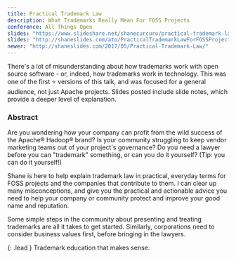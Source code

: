 ```yaml
---
title: Practical Trademark Law
description: What Trademarks Really Mean For FOSS Projects
conference: All Things Open
slides: "https://www.slideshare.net/shanecurcuru/practical-trademark-law-for-foss-projects"
slides: "http://shaneslides.com/ato/PracticalTrademarkLawForFOSSProjects-SCurcuru.pdf"
newer: "http://shaneslides.com/2017/05/Practical-Trademark-Law/"
---
```


There's a lot of misunderstanding about how trademarks work with open source software - or, indeed, how trademarks work in technology.  This was one of the first :star: versions of this talk, and was focused for a general audience, not just Apache projects.  Slides posted include slide notes, which provide a deeper level of explanation.

### Abstract

Are you wondering how your company can profit from the wild success of the Apache® Hadoop® brand? Is your community struggling to keep vendor marketing teams out of your project's governance? Do you need a lawyer before you can "trademark" something, or can you do it yourself? (Tip: you can do it yourself!) 

Shane is here to help explain trademark law in practical, everyday terms for FOSS projects and the companies that contribute to them. I can clear up many misconceptions, and give you the practical and actionable advice you need to help your company or community protect and improve your good name and reputation. 

Some simple steps in the community about presenting and treating trademarks are all it takes to get started. Similarly, corporations need to consider business values first, before bringing in the lawyers. 

{: .lead }
Trademark education that makes sense.
